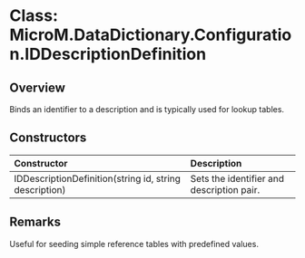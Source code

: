 # Class: MicroM.DataDictionary.Configuration.IDDescriptionDefinition

## Overview
Binds an identifier to a description and is typically used for lookup tables.

## Constructors
| Constructor | Description |
|:--|:--|
| IDDescriptionDefinition(string id, string description) | Sets the identifier and description pair. |

## Remarks
Useful for seeding simple reference tables with predefined values.
